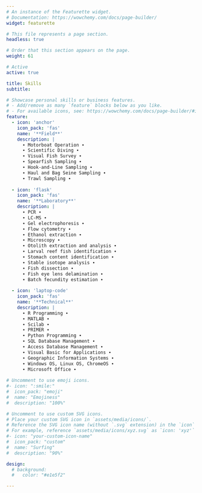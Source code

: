 ```yaml
---
# An instance of the Featurette widget.
# Documentation: https://wowchemy.com/docs/page-builder/
widget: featurette

# This file represents a page section.
headless: true

# Order that this section appears on the page.
weight: 61

# Active
active: true

title: Skills
subtitle:

# Showcase personal skills or business features.
# - Add/remove as many `feature` blocks below as you like.
# - For available icons, see: https://wowchemy.com/docs/page-builder/#icons
feature:
  - icon: 'anchor'
    icon_pack: 'fas'
    name: '**Field**'
    description: |
      ∙ Motorboat Operation ∙  
      ∙ Scientific Diving ∙  
      ∙ Visual Fish Survey ∙  
      ∙ Spearfish Sampling ∙  
      ∙ Hook-and-Line Sampling ∙  
      ∙ Haul and Bag Seine Sampling ∙  
      ∙ Trawl Sampling ∙
  
  - icon: 'flask'
    icon_pack: 'fas'
    name: '**Laboratory**'
    description: |
      ∙ PCR ∙  
      ∙ LC-MS ∙  
      ∙ Gel electrophoresis ∙  
      ∙ Flow cytometry ∙  
      ∙ Ethanol extraction ∙  
      ∙ Microscopy ∙  
      ∙ Otolith extraction and analysis ∙  
      ∙ Larval reef fish identification ∙  
      ∙ Stomach content identification ∙  
      ∙ Stable isotope analysis ∙  
      ∙ Fish dissection ∙  
      ∙ Fish eye lens delamination ∙  
      ∙ Batch fecundity estimation ∙  
  
  - icon: 'laptop-code'
    icon_pack: 'fas'
    name: '**Technical**'
    description: |
      ∙ R Programming ∙  
      ∙ MATLAB ∙  
      ∙ Scilab ∙  
      ∙ PRIMER ∙  
      ∙ Python Programming ∙
      ∙ SQL Database Management ∙
      ∙ Access Database Management ∙  
      ∙ Visual Basic for Applications ∙  
      ∙ Geographic Information Systems ∙  
      ∙ Windows OS, Linux OS, ChromeOS ∙  
      ∙ Microsoft Office ∙  
  
# Uncomment to use emoji icons.
#- icon: ":smile:"
#  icon_pack: "emoji"
#  name: "Emojiness"
#  description: "100%"

# Uncomment to use custom SVG icons.
# Place your custom SVG icon in `assets/media/icons/`.
# Reference the SVG icon name (without `.svg` extension) in the `icon` field.
# For example, reference `assets/media/icons/xyz.svg` as `icon: 'xyz'`
#- icon: "your-custom-icon-name"
#  icon_pack: "custom"
#  name: "Surfing"
#  description: "90%"

design:
  # background:
  #   color: "#e1e5f2"

---
```


